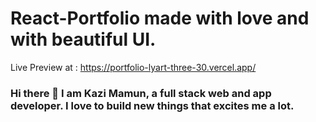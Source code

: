 # React-Portfolio made with love and with beautiful UI.

Live Preview at : https://portfolio-lyart-three-30.vercel.app/

### Hi there 👋 I am Kazi Mamun, a full stack web and app developer. I love to build new things that excites me a lot.

